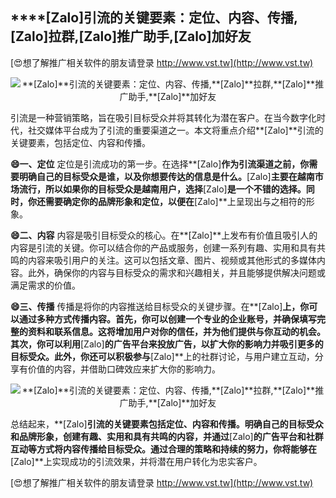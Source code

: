 ## ****[Zalo]**引流的关键要素：定位、内容、传播,**[Zalo]**拉群,**[Zalo]**推广助手,**[Zalo]**加好友**

[😍想了解推广相关软件的朋友请登录 http://www.vst.tw](http://www.vst.tw)

 <center><img src="https://vst.tw/MP4/tuiguang/png/7.png" alt="**[Zalo]**引流的关键要素：定位、内容、传播,**[Zalo]**拉群,**[Zalo]**推广助手,**[Zalo]**加好友"></center>

引流是一种营销策略，旨在吸引目标受众并将其转化为潜在客户。在当今数字化时代，社交媒体平台成为了引流的重要渠道之一。本文将重点介绍**[Zalo]**引流的关键要素，包括定位、内容和传播。

**😄一、定位**
定位是引流成功的第一步。在选择**[Zalo]**作为引流渠道之前，你需要明确自己的目标受众是谁，以及你想要传达的信息是什么。**[Zalo]**主要在越南市场流行，所以如果你的目标受众是越南用户，选择**[Zalo]**是一个不错的选择。同时，你还需要确定你的品牌形象和定位，以便在**[Zalo]**上呈现出与之相符的形象。

**😄二、内容**
内容是吸引目标受众的核心。在**[Zalo]**上发布有价值且吸引人的内容是引流的关键。你可以结合你的产品或服务，创建一系列有趣、实用和具有共鸣的内容来吸引用户的关注。这可以包括文章、图片、视频或其他形式的多媒体内容。此外，确保你的内容与目标受众的需求和兴趣相关，并且能够提供解决问题或满足需求的价值。

**😄三、传播**
传播是将你的内容推送给目标受众的关键步骤。在**[Zalo]**上，你可以通过多种方式传播内容。首先，你可以创建一个专业的企业账号，并确保填写完整的资料和联系信息。这将增加用户对你的信任，并为他们提供与你互动的机会。其次，你可以利用**[Zalo]**的广告平台来投放广告，以扩大你的影响力并吸引更多的目标受众。此外，你还可以积极参与**[Zalo]**上的社群讨论，与用户建立互动，分享有价值的内容，并借助口碑效应来扩大你的影响力。

 <center><img src="https://vst.tw/MP4/tuiguang/png/8.png" alt="**[Zalo]**引流的关键要素：定位、内容、传播,**[Zalo]**拉群,**[Zalo]**推广助手,**[Zalo]**加好友"></center>

总结起来，**[Zalo]**引流的关键要素包括定位、内容和传播。明确自己的目标受众和品牌形象，创建有趣、实用和具有共鸣的内容，并通过**[Zalo]**的广告平台和社群互动等方式将内容传播给目标受众。通过合理的策略和持续的努力，你将能够在**[Zalo]**上实现成功的引流效果，并将潜在用户转化为忠实客户。

[😍想了解推广相关软件的朋友请登录 http://www.vst.tw](http://www.vst.tw)



